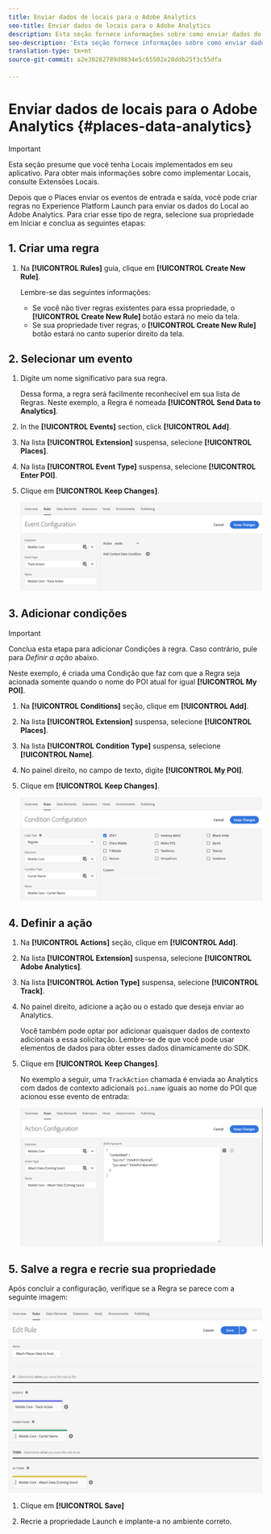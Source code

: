 ```yaml
---
title: Enviar dados de locais para o Adobe Analytics
seo-title: Enviar dados de locais para o Adobe Analytics
description: Esta seção fornece informações sobre como enviar dados do Local para o Analytics.
seo-description: 'Esta seção fornece informações sobre como enviar dados do Local para o Analytics. '
translation-type: tm+mt
source-git-commit: a2e30282789d9834e5c65502e28ddb25f3c55dfa

---
```



# Enviar dados de locais para o Adobe Analytics {#places-data-analytics}


>[!IMPORTANT]
>
>Esta seção presume que você tenha Locais implementados em seu aplicativo. Para obter mais informações sobre como implementar Locais, consulte Extensões [](/help/places-ext-aep-sdks/places-extension/places-extension.md)Locais.

Depois que o Places enviar os eventos de entrada e saída, você pode criar regras no Experience Platform Launch para enviar os dados do Local ao Adobe Analytics. Para criar esse tipo de regra, selecione sua propriedade em Iniciar e conclua as seguintes etapas:

## 1. Criar uma regra

1. Na **[!UICONTROL Rules]** guia, clique em **[!UICONTROL Create New Rule]**.

   Lembre-se das seguintes informações:

   * Se você não tiver regras existentes para essa propriedade, o **[!UICONTROL Create New Rule]** botão estará no meio da tela.
   * Se sua propriedade tiver regras, o **[!UICONTROL Create New Rule]** botão estará no canto superior direito da tela.

## 2. Selecionar um evento

1. Digite um nome significativo para sua regra.

   Dessa forma, a regra será facilmente reconhecível em sua lista de Regras. Neste exemplo, a Regra é nomeada **[!UICONTROL Send Data to Analytics]**.

1. In the **[!UICONTROL Events]** section, click **[!UICONTROL Add]**.

1. Na lista **[!UICONTROL Extension]** suspensa, selecione **[!UICONTROL Places]**.

1. Na lista **[!UICONTROL Event Type]** suspensa, selecione **[!UICONTROL Enter POI]**.

1. Clique em **[!UICONTROL Keep Changes]**.

   !["selecionar um evento"](/help/assets/ad-setEvent_use-analytics-data.png)


## 3. Adicionar condições

>[!IMPORTANT]
>
>Conclua esta etapa para adicionar Condições à regra. Caso contrário, pule para *Definir a ação* abaixo.

Neste exemplo, é criada uma Condição que faz com que a Regra seja acionada somente quando o nome do POI atual for igual **[!UICONTROL My POI]**.

1. Na **[!UICONTROL Conditions]** seção, clique em **[!UICONTROL Add]**.

1. Na lista **[!UICONTROL Extension]** suspensa, selecione **[!UICONTROL Places]**.

1. Na lista **[!UICONTROL Condition Type]** suspensa, selecione **[!UICONTROL Name]**.

1. No painel direito, no campo de texto, digite **[!UICONTROL My POI]**.

1. Clique em **[!UICONTROL Keep Changes]**.

   !["definir uma condição"](/help/assets/ad-setCondition_use-analytics-data.png)


## 4. Definir a ação

1. Na **[!UICONTROL Actions]** seção, clique em **[!UICONTROL Add]**.

1. Na lista **[!UICONTROL Extension]** suspensa, selecione **[!UICONTROL Adobe Analytics]**.

1. Na lista **[!UICONTROL Action Type]** suspensa, selecione **[!UICONTROL Track]**.

1. No painel direito, adicione a ação ou o estado que deseja enviar ao Analytics.

   Você também pode optar por adicionar quaisquer dados de contexto adicionais a essa solicitação. Lembre-se de que você pode usar elementos de dados para obter esses dados dinamicamente do SDK.

1. Clique em **[!UICONTROL Keep Changes]**.

   No exemplo a seguir, uma `TrackAction` chamada é enviada ao Analytics com dados de contexto adicionais `poi.name` iguais ao nome do POI que acionou esse evento de entrada:

   !["definir uma ação"](/help/assets/ad-setAction_use-analytics-data.png)

## 5. Salve a regra e recrie sua propriedade

Após concluir a configuração, verifique se a Regra se parece com a seguinte imagem:

!["regra é criada"](/help/assets/ad-ruleComplete_use-analytics-data.png)

1. Clique em **[!UICONTROL Save]**

1. Recrie a propriedade Launch e implante-a no ambiente correto.

